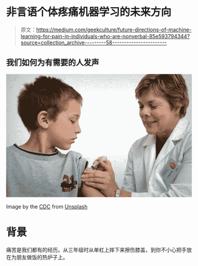 # 非言语个体疼痛机器学习的未来方向

> 原文：<https://medium.com/geekculture/future-directions-of-machine-learning-for-pain-in-individuals-who-are-nonverbal-85e593794344?source=collection_archive---------58----------------------->

## 我们如何为有需要的人发声

![](img/3f6f2de02f7c616ab67a5c6429ca8bb6.png)

Image by the [CDC](https://unsplash.com/@cdc) from [Unsplash](https://unsplash.com/)

# 背景

痛苦是我们都有的经历。从三年级时从单杠上摔下来擦伤膝盖，到你不小心把手放在为朋友做饭的热炉子上。
